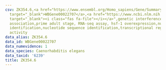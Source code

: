 ```yaml
---
csv: ZK354.6,<a href="https://www.ensembl.org/Homo_sapiens/Gene/Summary?db=core;g=WBGene00022707"
  target="_blank">WBGene00022707</a>,<a href="https://www.ncbi.nlm.nih.gov/pubmed/30894454"
  target="_blank"><i class="fas fa-file"></i></a>",genetic interference,functional
  association,prime adult stage, RNA-seq assay, hsf-1 overexpression,nucleotide sequence
  identification,nucleotide sequence identification,transcriptional regulation,up-regulates
  activity
data_alias: ZK354.6
data_id: WBGene00022707
data_numevidence: 1
data_species: Caenorhabditis elegans
data_taxid: '6239'
title: ZK354.6
---
```

